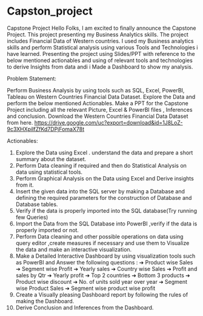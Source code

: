 # Capston_project

Capstone Project
Hello Folks,
I am excited to finally announce the Capstone Project. This
project presenting my Business Analytics
skills. The project includes Financial Data of Western countries.
I used my Business analytics skills and perform
Statistical analysis using various Tools and Technologies i have
learned.
Presenting the project using Slides/PPT with reference to the below
mentioned actionables and using of relevant tools
and technologies to derive Insights from data andi i Made a
Dashboard to show my analysis.

Problem Statement:

Perform Business Analysis by using tools such as SQL, Excel,
PowerBI, Tableau on Western Countries Financial Data
Dataset. Explore the Data and perform the below mentioned
Actionables.
 Make a PPT for the Capstone Project
including all the relevant Picture, Excel & PowerBI files ,
Inferences and conclusion.
Download the Western Countries Financial Data Dataset from
here.
https://drive.google.com/uc?export=download&id=1J8LoZ-9c3XHXpiIfZfKd7DPjFomaX78t

Actionables:
1. Explore the Data using Excel . understand the data and prepare a
short summary about the dataset.
2. Perform Data cleaning if required and then do Statistical Analysis
on data using statistical tools.
3. Perform Graphical Analysis on the Data using Excel and Derive
insights from it.
4. Insert the given data into the SQL server by making a Database
and defining the required parameters for the construction of
Database and Database tables.
5. Verify if the data is properly imported into the SQL database(Try
running few Queries)
6. Import the Data from the SQL Database into PowerBI ,verify if the
data is properly imported or not.
7. Perform Data cleaning and other possible operations on data
using query editor ,create measures if necessary and use them to
Visualize the data and make an interactive visualization.
8. Make a Detailed Interactive Dashboard by using visualization tools
such as PowerBI and Answer the following questions :
➔ Product wise Sales
➔ Segment wise Profit
➔ Yearly sales
➔ Country wise Sales
➔ Profit and sales by Qtr
➔ Yearly profit
➔ Top 2 countries
➔ Bottom 3 products
➔ Product wise discount
➔ No. of units sold year over year
➔ Segment wise Product Sales
➔ Segment wise product wise profit
9. Create a Visually pleasing Dashboard report by following the rules
of making the Dashboard.
10. Derive Conclusion and Inferences from the Dashboard.
